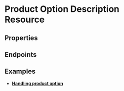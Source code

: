 # Product Option Description Resource

## Properties

<ResourceProperties :resource="'product_option_description'" :lang="'en'"/>

<ResourceScopes :resource="'product_option_description'"/>

## Endpoints

[//]: <> (GET ENDPOINT)
<ResourceEndpoint :resource="'product_option_description'" :endpoint="'get'" :lang="'en'">

<template v-slot:responseJSON>

<<< @/docs/fixtures/api/product_option_description/response/json/get_id.json

</template>

<template v-slot:responseXML>

<<< @/docs/fixtures/api/product_option_description/response/xml/get_id.xml

</template>

</ResourceEndpoint>

[//]: <> (GETCOLLECTION ENDPOINT)
<ResourceEndpoint :resource="'product_option_description'" :endpoint="'getCollection'" :lang="'en'">

<template v-slot:responseJSON>

<<< @/docs/fixtures/api/product_option_description/response/json/get_page.json

</template>

<template v-slot:responseXML>

<<< @/docs/fixtures/api/product_option_description/response/xml/get_page.xml

</template>

</ResourceEndpoint>

[//]: <> (POST ENDPOINT)
<ResourceEndpoint :resource="'product_option_description'" :endpoint="'post'" :lang="'en'">

<template v-slot:request>

<<< @/docs/fixtures/api/product_option_description/request/post.json

</template>

<template v-slot:responseJSON>

<<< @/docs/fixtures/api/product_option_description/response/json/get_id.json

</template>

<template v-slot:responseXML>

<<< @/docs/fixtures/api/product_option_description/response/xml/get_id.xml

</template>

</ResourceEndpoint>

[//]: <> (PUT ENDPOINT)
<ResourceEndpoint :resource="'product_option_description'" :endpoint="'put'" :lang="'en'">

<template v-slot:request>

<<< @/docs/fixtures/api/product_option_description/request/put.json

</template>

<template v-slot:responseJSON>

<<< @/docs/fixtures/api/product_option_description/response/json/get_id.json

</template>

<template v-slot:responseXML>

<<< @/docs/fixtures/api/product_option_description/response/xml/get_id.xml

</template>

</ResourceEndpoint>

[//]: <> (DELETE ENDPOINT)
<ResourceEndpoint :resource="'product_option_description'" :endpoint="'delete'" :lang="'en'"/>

## Examples

- [**Handling product option**](../development/api-examples/07_product_option.md)

